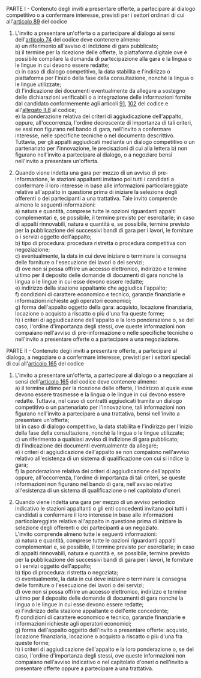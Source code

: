 PARTE I - Contenuto degli inviti a presentare offerte, a partecipare al dialogo competitivo o a confermare interesse, previsti per i settori ordinari di cui all'[articolo 89](/index.html?article=articolo-89&version=2) del codice

1. L'invito a presentare un'offerta o a partecipare al dialogo ai sensi dell'[articolo 74](/index.html?article=articolo-74&version=1) del codice deve contenere almeno:<br>a) un riferimento all'avviso di indizione di gara pubblicato;<br>b) il termine per la ricezione delle offerte, la piattaforma digitale ove è possibile compilare la domanda di partecipazione alla gara e la lingua o le lingue in cui devono essere redatte;<br>c) in caso di dialogo competitivo, la data stabilita e l'indirizzo o piattaforma per l'inizio della fase della consultazione, nonché la lingua o le lingue utilizzate;<br>d) l'indicazione dei documenti eventualmente da allegare a sostegno delle dichiarazioni verificabili o a integrazione delle informazioni fornite dal candidato conformemente agli articoli [91](/index.html?article=articolo-91&version=1), [102](/index.html?article=articolo-102&version=1) del codice e all'[allegato II.8](/index.html?section=attachment-2-8&version=1) al codice;<br>e) la ponderazione relativa dei criteri di aggiudicazione dell'appalto, oppure, all'occorrenza, l'ordine decrescente di importanza di tali criteri, se essi non figurano nel bando di gara, nell'invito a confermare interesse, nelle specifiche tecniche o nel documento descrittivo. Tuttavia, per gli appalti aggiudicati mediante un dialogo competitivo o un partenariato per l'innovazione, le precisazioni di cui alla lettera b) non figurano nell'invito a partecipare al dialogo, o a negoziare bensì nell'invito a presentare un'offerta.

2. Quando viene indetta una gara per mezzo di un avviso di pre-informazione, le stazioni appaltanti invitano poi tutti i candidati a confermare il loro interesse in base alle informazioni particolareggiate relative all'appalto in questione prima di iniziare la selezione degli offerenti o dei partecipanti a una trattativa. Tale invito comprende almeno le seguenti informazioni:<br>a) natura e quantità, comprese tutte le opzioni riguardanti appalti complementari e, se possibile, il termine previsto per esercitarle; in caso di appalti rinnovabili, natura e quantità e, se possibile, termine previsto per la pubblicazione dei successivi bandi di gara per i lavori, le forniture o i servizi oggetto dell'appalto;<br>b) tipo di procedura: procedura ristretta o procedura competitiva con negoziazione;<br>c) eventualmente, la data in cui deve iniziare o terminare la consegna delle forniture o l'esecuzione dei lavori o dei servizi;<br>d) ove non si possa offrire un accesso elettronico, indirizzo e termine ultimo per il deposito delle domande di documenti di gara nonché la lingua o le lingue in cui esse devono essere redatte;<br>e) indirizzo della stazione appaltante che aggiudica l'appalto;<br>f) condizioni di carattere economico e tecnico, garanzie finanziarie e informazioni richieste agli operatori economici;<br>g) forma dell'appalto oggetto della gara: acquisto, locazione finanziaria, locazione o acquisto a riscatto o più d'una fra queste forme;<br>h) i criteri di aggiudicazione dell'appalto e la loro ponderazione o, se del caso, l'ordine d'importanza degli stessi, ove queste informazioni non compaiano nell'avviso di pre-informazione o nelle specifiche tecniche o nell'invito a presentare offerte o a partecipare a una negoziazione.

PARTE II - Contenuto degli inviti a presentare offerte, a partecipare al dialogo, a negoziare o a confermare interesse, previsti per i settori speciali di cui all'[articolo 165](/index.html?article=articolo-165&version=1) del codice

1. L'invito a presentare un'offerta, a partecipare al dialogo o a negoziare ai sensi dell'[articolo 165](/index.html?article=articolo-165&version=1) del codice deve contenere almeno:<br>a) il termine ultimo per la ricezione delle offerte, l'indirizzo al quale esse devono essere trasmesse e la lingua o le lingue in cui devono essere redatte. Tuttavia, nel caso di contratti aggiudicati tramite un dialogo competitivo o un partenariato per l'innovazione, tali informazioni non figurano nell'invito a partecipare a una trattativa, bensì nell'invito a presentare un'offerta;<br>b) in caso di dialogo competitivo, la data stabilita e l'indirizzo per l'inizio della fase della consultazione, nonché la lingua o le lingue utilizzate;<br>c) un riferimento a qualsiasi avviso di indizione di gara pubblicato;<br>d) l'indicazione dei documenti eventualmente da allegare;<br>e) i criteri di aggiudicazione dell'appalto se non compaiono nell'avviso relativo all'esistenza di un sistema di qualificazione con cui si indice la gara;<br>f) la ponderazione relativa dei criteri di aggiudicazione dell'appalto oppure, all'occorrenza, l'ordine di importanza di tali criteri, se queste informazioni non figurano nel bando di gara, nell'avviso relativo all'esistenza di un sistema di qualificazione o nel capitolato d'oneri.

2. Quando viene indetta una gara per mezzo di un avviso periodico indicativo le stazioni appaltanti o gli enti concedenti invitano poi tutti i candidati a confermare il loro interesse in base alle informazioni particolareggiate relative all'appalto in questione prima di iniziare la selezione degli offerenti o dei partecipanti a un negoziato.<br>L'invito comprende almeno tutte le seguenti informazioni:<br>a) natura e quantità, comprese tutte le opzioni riguardanti appalti complementari e, se possibile, il termine previsto per esercitarle; in caso di appalti rinnovabili, natura e quantità e, se possibile, termine previsto per la pubblicazione dei successivi bandi di gara per i lavori, le forniture o i servizi oggetto dell'appalto;<br>b) tipo di procedura: ristretta o negoziata;<br>c) eventualmente, la data in cui deve iniziare o terminare la consegna delle forniture o l'esecuzione dei lavori o dei servizi;<br>d) ove non si possa offrire un accesso elettronico, indirizzo e termine ultimo per il deposito delle domande di documenti di gara nonché la lingua o le lingue in cui esse devono essere redatte;<br>e) l'indirizzo della stazione appaltante o dell'ente concedente;<br>f) condizioni di carattere economico e tecnico, garanzie finanziarie e informazioni richieste agli operatori economici;<br>g) forma dell'appalto oggetto dell'invito a presentare offerte: acquisto, locazione finanziaria, locazione o acquisto a riscatto o più d'una fra queste forme;<br>h) i criteri di aggiudicazione dell'appalto e la loro ponderazione o, se del caso, l'ordine d'importanza degli stessi, ove queste informazioni non compaiano nell'avviso indicativo o nel capitolato d'oneri o nell'invito a presentare offerte oppure a partecipare a una trattativa.